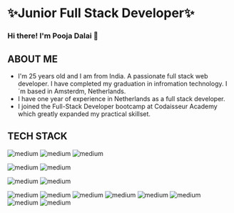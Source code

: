 # ✨Junior Full Stack Developer✨

### Hi there! I'm Pooja Dalai :wave:

## ABOUT ME

- I'm 25 years old and I am from India. A passionate full stack web developer. I have completed my graduation
  in infromation technology. I´m based in Amsterdm, Netherlands.
- I have one year of experience in Netherlands as a full stack developer.
- I joined the Full-Stack Developer bootcamp at Codaisseur Academy which greatly expanded my practical skillset.

## TECH STACK

<img alt="medium" src="https://img.shields.io/badge/JavaScript-323330?style=for-the-badge&logo=javascript&logoColor=F7DF1E" /> <img alt="medium" src="https://img.shields.io/badge/HTML5-E34F26?style=for-the-badge&logo=html5&logoColor=white" /> <img alt="medium" src="https://img.shields.io/badge/CSS3-1572B6?style=for-the-badge&logo=css3&logoColor=white" />

<img alt="medium" src="https://img.shields.io/badge/Bootstrap-563D7C?style=for-the-badge&logo=bootstrap&logoColor=white" /> <img alt="medium" src="https://img.shields.io/badge/Material%20UI-007FFF?style=for-the-badge&logo=mui&logoColor=white" />

<img alt="medium" src="https://img.shields.io/badge/React-20232A?style=for-the-badge&logo=react&logoColor=61DAFB" /> <img alt="medium" src="https://img.shields.io/badge/Redux-593D88?style=for-the-badge&logo=redux&logoColor=white" />

<img alt="medium" src="https://img.shields.io/badge/Android-3DDC84?style=for-the-badge&logo=android&logoColor=white" /> <img alt="medium" src="https://img.shields.io/badge/PHP-777BB4?style=for-the-badge&logo=php&logoColor=white" /> <img alt="medium" src="https://img.shields.io/badge/Express.js-000000?style=for-the-badge&logo=express&logoColor=white" /> <img alt="medium" src="https://img.shields.io/badge/Node.js-339933?style=for-the-badge&logo=nodedotjs&logoColor=white" /> <img alt="medium" src="https://img.shields.io/badge/npm-CB3837?style=for-the-badge&logo=npm&logoColor=white" />
<img alt="medium" src="https://img.shields.io/badge/MySQL-005C84?style=for-the-badge&logo=mysql&logoColor=white" /> <img alt="medium" src="https://img.shields.io/badge/Sequelize-52B0E7?style=for-the-badge&logo=Sequelize&logoColor=white" /> <img alt="medium" src="https://img.shields.io/badge/PostgreSQL-316192?style=for-the-badge&logo=postgresql&logoColor=white" />

<!--
Things I code with
Javascript React Webpack github redux ReactiveX GraphQL Sass Styled Components git NodeJS  npm html5 Prettier



**poojadalai/poojadalai** is a ✨ _special_ ✨ repository because its `README.md` (this file) appears on your GitHub profile.

Here are some ideas to get you started:

- 🔭 I’m currently working on ...
- 🌱 I’m currently learning ...
- 👯 I’m looking to collaborate on ...
- 🤔 I’m looking for help with ...
- 💬 Ask me about ...
- 📫 How to reach me: ...
- 😄 Pronouns: ...
- ⚡ Fun fact: ...
-->

